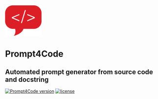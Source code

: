 <p align="left">
  <img alt="Prompt4Code logo" height="100" src="./dialog.png">
</p>

# Prompt4Code

## Automated prompt generator from source code and docstring

[![Prompt4Code version](https://img.shields.io/badge/version-Prompt4Code-red)](#)
[![license](https://img.shields.io/badge/license-MIT-green)](#)
